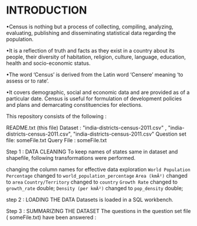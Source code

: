 # INTRODUCTION
•Census is nothing but a process of collecting, compiling, analyzing, evaluating, publishing and disseminating statistical data regarding the population.

•It is a reflection of truth and facts as they exist in a country about its people, their diversity of habitation, religion, culture, language, education, health and socio-economic status.

•The word ‘Census’ is derived from the Latin word ‘Censere’ meaning ‘to assess or to rate’.

•It covers demographic, social and economic data and are provided as of a particular date. Census is useful for formulation of development policies and plans and demarcating constituencies for elections.

This repository consists of the following :

README.txt (this file)
Dataset : "india-districts-census-2011.csv" , "india-districts-census-2011.csv", "india-districts-census-2011.csv"
Question set file: someFile.txt
Query File : someFile.txt

Step 1 : DATA CLEANING
To keep names of states same in dataset and shapefile, following transformations were performed.

changing the column names for effective data exploration
`World Population Percentage` changed to `world_population_percentage`
`Area (kmÂ²)` changed to `area`
`Country/Territory` changed to `country`
`Growth Rate` changed to `growth_rate` double;
`Density (per kmÂ²)` changed to `pop_density` double;

step 2 : LOADING THE DATA
Datasets is loaded in a SQL workbench.

Step 3 : SUMMARIZING THE DATASET
The questions in the question set file ( someFile.txt) have been answered :
